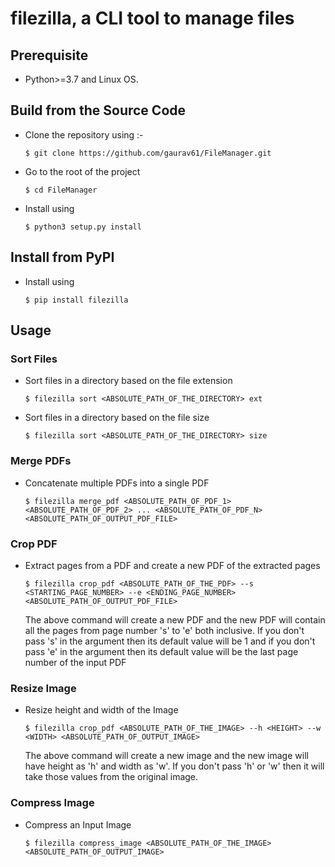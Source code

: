 # filezilla, a CLI tool to manage files 

## Prerequisite
* Python>=3.7 and Linux OS.

## Build from the Source Code
* Clone the repository using :-
    ```
    $ git clone https://github.com/gaurav61/FileManager.git
    ```

* Go to the root of the project
	```
    $ cd FileManager
    ```

* Install using
	```
    $ python3 setup.py install
    ```

## Install from PyPI
* Install using
	```
    $ pip install filezilla
    ```

## Usage
### Sort Files
* Sort files in a directory based on the file extension
	```
    $ filezilla sort <ABSOLUTE_PATH_OF_THE_DIRECTORY> ext
    ```

* Sort files in a directory based on the file size
	```
    $ filezilla sort <ABSOLUTE_PATH_OF_THE_DIRECTORY> size
    ```

### Merge PDFs
* Concatenate multiple PDFs into a single PDF
	```
    $ filezilla merge_pdf <ABSOLUTE_PATH_OF_PDF_1> <ABSOLUTE_PATH_OF_PDF_2> ... <ABSOLUTE_PATH_OF_PDF_N> <ABSOLUTE_PATH_OF_OUTPUT_PDF_FILE>
    ```

### Crop PDF
* Extract pages from a PDF and create a new PDF of the extracted pages
	```
    $ filezilla crop_pdf <ABSOLUTE_PATH_OF_THE_PDF> --s <STARTING_PAGE_NUMBER> --e <ENDING_PAGE_NUMBER> <ABSOLUTE_PATH_OF_OUTPUT_PDF_FILE>
    ```
    The above command will create a new PDF and the new PDF will contain all the pages from page number 's' to 'e' both inclusive. If you don't pass 's' in the argument then its default value will be 1 and if you don't pass 'e' in the argument then its default value will be the last page number of the input PDF

### Resize Image
* Resize height and width of the Image
	```
    $ filezilla crop_pdf <ABSOLUTE_PATH_OF_THE_IMAGE> --h <HEIGHT> --w <WIDTH> <ABSOLUTE_PATH_OF_OUTPUT_IMAGE>
    ```
    The above command will create a new image and the new image will have height as 'h' and width  as 'w'. If you don't pass 'h' or 'w' then it will take those values from the original image.

### Compress Image
* Compress an Input Image
	```
    $ filezilla compress_image <ABSOLUTE_PATH_OF_THE_IMAGE> <ABSOLUTE_PATH_OF_OUTPUT_IMAGE>
    ```